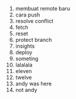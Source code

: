 1. membuat remote baru
2. cara push
3. resolve conflict
4. fetch
5. reset
6. protect branch
7. insights
8. deploy
9. someting
10. lalalala
11. eleven
12. twelve
13. andy was here
14. not andy